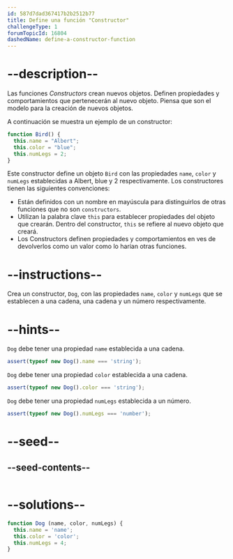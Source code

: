 ```yaml
---
id: 587d7dad367417b2b2512b77
title: Define una función "Constructor"
challengeType: 1
forumTopicId: 16804
dashedName: define-a-constructor-function
---
```


# --description--

Las funciones <dfn>Constructors</dfn> crean nuevos objetos. Definen propiedades y comportamientos que pertenecerán al nuevo objeto. Piensa que son el modelo para la creación de nuevos objetos.

A continuación se muestra un ejemplo de un constructor:

```js
function Bird() {
  this.name = "Albert";
  this.color = "blue";
  this.numLegs = 2;
}
```

Este constructor define un objeto `Bird` con las propiedades `name`, `color` y `numLegs` establecidas a Albert, blue y 2 respectivamente. Los constructores tienen las siguientes convenciones:

<ul><li>Están definidos con un nombre en mayúscula para distinguirlos de otras funciones que no son <code>constructors</code>.</li><li>Utilizan la palabra clave <code>this</code> para establecer propiedades del objeto que crearán. Dentro del constructor, <code>this</code> se refiere al nuevo objeto que creará.</li><li>Los Constructors definen propiedades y comportamientos en ves de devolverlos como un valor como lo harían otras funciones.</li></ul>

# --instructions--

Crea un constructor, `Dog`, con las propiedades `name`, `color` y `numLegs` que se establecen a una cadena, una cadena y un número respectivamente.

# --hints--

`Dog` debe tener una propiedad `name` establecida a una cadena.

```js
assert(typeof new Dog().name === 'string');
```

`Dog` debe tener una propiedad `color` establecida a una cadena.

```js
assert(typeof new Dog().color === 'string');
```

`Dog` debe tener una propiedad `numLegs` establecida a un número.

```js
assert(typeof new Dog().numLegs === 'number');
```

# --seed--

## --seed-contents--

```js

```

# --solutions--

```js
function Dog (name, color, numLegs) {
  this.name = 'name';
  this.color = 'color';
  this.numLegs = 4;
}
```
